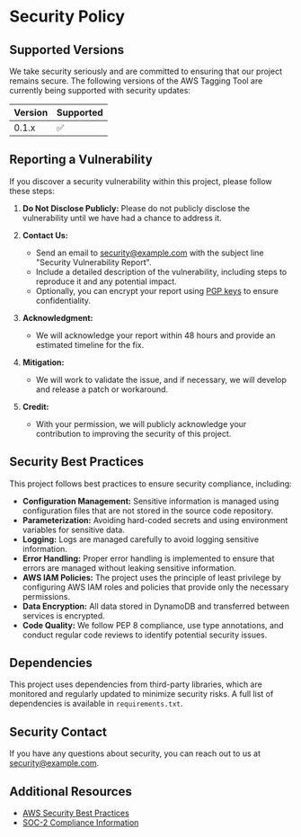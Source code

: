 # Security Policy

## Supported Versions

We take security seriously and are committed to ensuring that our project remains secure. The following versions of the AWS Tagging Tool are currently being supported with security updates:

| Version | Supported          |
| ------- | ------------------ |
| 0.1.x   | :white_check_mark:  |

## Reporting a Vulnerability

If you discover a security vulnerability within this project, please follow these steps:

1. **Do Not Disclose Publicly:** Please do not publicly disclose the vulnerability until we have had a chance to address it.

2. **Contact Us:**
   - Send an email to [security@example.com](mailto:security@example.com) with the subject line "Security Vulnerability Report".
   - Include a detailed description of the vulnerability, including steps to reproduce it and any potential impact.
   - Optionally, you can encrypt your report using [PGP keys](https://example.com/pgp-key) to ensure confidentiality.

3. **Acknowledgment:**
   - We will acknowledge your report within 48 hours and provide an estimated timeline for the fix.

4. **Mitigation:**
   - We will work to validate the issue, and if necessary, we will develop and release a patch or workaround.

5. **Credit:**
   - With your permission, we will publicly acknowledge your contribution to improving the security of this project.

## Security Best Practices

This project follows best practices to ensure security compliance, including:

- **Configuration Management:** Sensitive information is managed using configuration files that are not stored in the source code repository.
- **Parameterization:** Avoiding hard-coded secrets and using environment variables for sensitive data.
- **Logging:** Logs are managed carefully to avoid logging sensitive information.
- **Error Handling:** Proper error handling is implemented to ensure that errors are managed without leaking sensitive information.
- **AWS IAM Policies:** The project uses the principle of least privilege by configuring AWS IAM roles and policies that provide only the necessary permissions.
- **Data Encryption:** All data stored in DynamoDB and transferred between services is encrypted.
- **Code Quality:** We follow PEP 8 compliance, use type annotations, and conduct regular code reviews to identify potential security issues.

## Dependencies

This project uses dependencies from third-party libraries, which are monitored and regularly updated to minimize security risks. A full list of dependencies is available in `requirements.txt`.

## Security Contact

If you have any questions about security, you can reach out to us at [security@example.com](mailto:security@example.com).

## Additional Resources

- [AWS Security Best Practices](https://aws.amazon.com/whitepapers/security/)
- [SOC-2 Compliance Information](https://www.aicpa.org/interestareas/frc/assuranceadvisoryservices/socforserviceorganizations.html)

